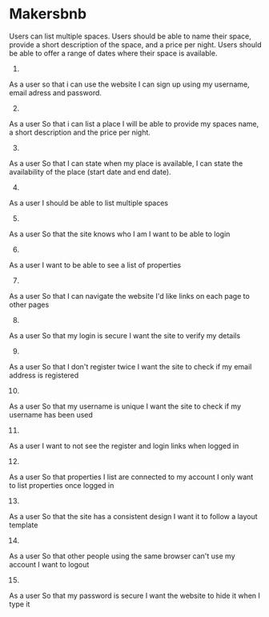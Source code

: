 # Makersbnb


Users can list multiple spaces.
Users should be able to name their space, provide a short description of the space, and a price per night.
Users should be able to offer a range of dates where their space is available.

1)
As a user
so that i can use the website
I can sign up using my username, email adress and password.

2)
As a user
So that i can list a place
I will be able to provide my spaces name, a short description and the price per night.

3)
As a user
So that I can state when my place is available,
I can state the availability of the place (start date and end date).

4)
As a user
I should be able to list multiple spaces

5)
As a user
So that the site knows who I am
I want to be able to login

6)
As a user
I want to be able to see a list of properties

7)
As a user
So that I can navigate the website
I'd like links on each page to other pages

8)
As a user
So that my login is secure
I want the site to verify my details

9)
As a user
So that I don't register twice
I want the site to check if my email address is registered

10)
As a user
So that my username is unique
I want the site to check if my username has been used

11)
As a user
I want to not see the register and login links when logged in

12)
As a user
So that properties I list are connected to my account
I only want to list properties once logged in

13)
As a user
So that the site has a consistent design
I want it to follow a layout template

14)
As a user
So that other people using the same browser can't use my account
I want to logout


15)
As a user
So that my password is secure
I want the website to hide it when I type it


